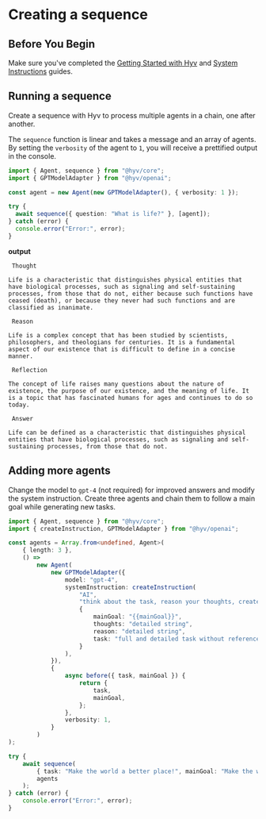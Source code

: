 # Creating a sequence

## Before You Begin

Make sure you've completed the [Getting Started with Hyv](01_GETTING_STARTED.md) and [System Instructions](02_SYSTEM_INSTRUCTIONS.md) guides.


## Running a sequence 

Create a sequence with Hyv to process multiple agents in a chain, one after another.

The `sequence` function is linear and takes a message and an array of agents. By setting the `verbosity` of the agent to `1`, you will receive a prettified output in the console.

```typescript
import { Agent, sequence } from "@hyv/core";
import { GPTModelAdapter } from "@hyv/openai";

const agent = new Agent(new GPTModelAdapter(), { verbosity: 1 });

try {
  await sequence({ question: "What is life?" }, [agent]);
} catch (error) {
  console.error("Error:", error);
}
```

**output**

```
 Thought 

Life is a characteristic that distinguishes physical entities that have biological processes, such as signaling and self-sustaining processes, from those that do not, either because such functions have ceased (death), or because they never had such functions and are classified as inanimate.

 Reason 

Life is a complex concept that has been studied by scientists, philosophers, and theologians for centuries. It is a fundamental aspect of our existence that is difficult to define in a concise manner.

 Reflection 

The concept of life raises many questions about the nature of existence, the purpose of our existence, and the meaning of life. It is a topic that has fascinated humans for ages and continues to do so today.

 Answer 

Life can be defined as a characteristic that distinguishes physical entities that have biological processes, such as signaling and self-sustaining processes, from those that do not.

```

## Adding more agents

Change the model to `gpt-4` (not required) for improved answers and modify the system instruction. Create three agents and chain them to follow a main goal while generating new tasks.

```typescript
import { Agent, sequence } from "@hyv/core";
import { createInstruction, GPTModelAdapter } from "@hyv/openai";

const agents = Array.from<undefined, Agent>(
	{ length: 3 },
	() =>
		new Agent(
			new GPTModelAdapter({
				model: "gpt-4",
				systemInstruction: createInstruction(
					"AI",
					"think about the task, reason your thoughts, create a new task based on your decision!",
					{
						mainGoal: "{{mainGoal}}",
						thoughts: "detailed string",
						reason: "detailed string",
						task: "full and detailed task without references",
					}
				),
			}),
			{
				async before({ task, mainGoal }) {
					return {
						task,
						mainGoal,
					};
				},
				verbosity: 1,
			}
		)
);

try {
	await sequence(
		{ task: "Make the world a better place!", mainGoal: "Make the world a better place!" },
		agents
	);
} catch (error) {
	console.error("Error:", error);
}
```
